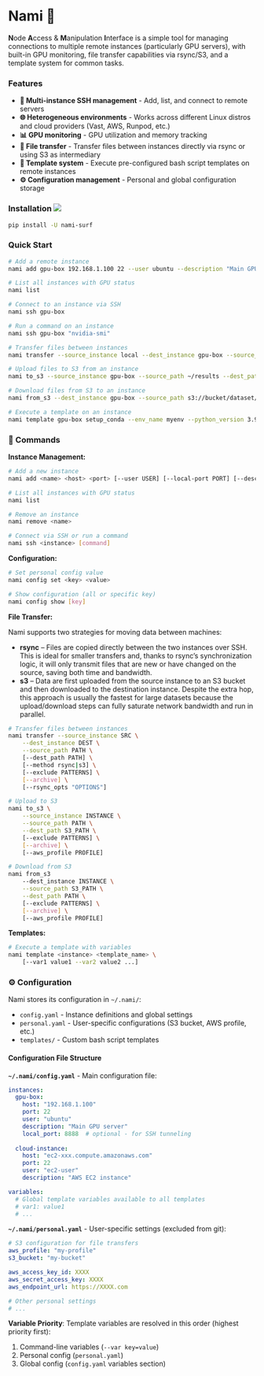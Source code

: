 # Nami 🌊

**N**ode **A**ccess & **M**anipulation **I**nterface is a simple tool for managing connections to multiple remote instances (particularly GPU servers), with built-in GPU monitoring, file transfer capabilities via rsync/S3, and a template system for common tasks.

### Features

- **🔗 Multi-instance SSH management** - Add, list, and connect to remote servers
- **🌐 Heterogeneous environments** - Works across different Linux distros and cloud providers (Vast, AWS, Runpod, etc.)
- **📊 GPU monitoring** - GPU utilization and memory tracking
- **📁 File transfer** - Transfer files between instances directly via rsync or using S3 as intermediary
- **📜 Template system** - Execute pre-configured bash script templates on remote instances  
- **⚙️ Configuration management** - Personal and global configuration storage

### Installation <img src="https://img.shields.io/pypi/v/nami-surf?color=blue&style=flat-square">

```bash
pip install -U nami-surf
```

### Quick Start

```bash
# Add a remote instance
nami add gpu-box 192.168.1.100 22 --user ubuntu --description "Main GPU server"

# List all instances with GPU status
nami list

# Connect to an instance via SSH  
nami ssh gpu-box

# Run a command on an instance
nami ssh gpu-box "nvidia-smi"

# Transfer files between instances
nami transfer --source_instance local --dest_instance gpu-box --source_path ./data --dest_path ~/data

# Upload files to S3 from an instance
nami to_s3 --source_instance gpu-box --source_path ~/results --dest_path s3://bucket/experiment1/

# Download files from S3 to an instance  
nami from_s3 --dest_instance gpu-box --source_path s3://bucket/dataset/ --dest_path ~/data/

# Execute a template on an instance
nami template gpu-box setup_conda --env_name myenv --python_version 3.9
```

### 🔧 Commands

**Instance Management:**
```bash
# Add a new instance
nami add <name> <host> <port> [--user USER] [--local-port PORT] [--description DESC]

# List all instances with GPU status
nami list

# Remove an instance
nami remove <name>

# Connect via SSH or run a command
nami ssh <instance> [command]
```

**Configuration:**
```bash
# Set personal config value
nami config set <key> <value>

# Show configuration (all or specific key)
nami config show [key]
```

**File Transfer:**

Nami supports two strategies for moving data between machines:

- **rsync** – Files are copied directly between the two instances over SSH. This is ideal for smaller transfers and, thanks to rsync’s synchronization logic, it will only transmit files that are new or have changed on the source, saving both time and bandwidth.
- **s3** – Data are first uploaded from the source instance to an S3 bucket and then downloaded to the destination instance. Despite the extra hop, this approach is usually the fastest for large datasets because the upload/download steps can fully saturate network bandwidth and run in parallel.

```bash
# Transfer files between instances
nami transfer --source_instance SRC \
    --dest_instance DEST \
    --source_path PATH \
    [--dest_path PATH] \
    [--method rsync|s3] \
    [--exclude PATTERNS] \
    [--archive] \
    [--rsync_opts "OPTIONS"]

# Upload to S3
nami to_s3 \
    --source_instance INSTANCE \
    --source_path PATH \
    --dest_path S3_PATH \
    [--exclude PATTERNS] \
    [--archive] \
    [--aws_profile PROFILE]

# Download from S3  
nami from_s3 
    --dest_instance INSTANCE \
    --source_path S3_PATH \
    --dest_path PATH \
    [--exclude PATTERNS] \
    [--archive] \
    [--aws_profile PROFILE]
```

**Templates:**
```bash
# Execute a template with variables
nami template <instance> <template_name> \
    [--var1 value1 --var2 value2 ...]
```

### ⚙️ Configuration

Nami stores its configuration in `~/.nami/`:

- `config.yaml` - Instance definitions and global settings
- `personal.yaml` - User-specific configurations (S3 bucket, AWS profile, etc.)
- `templates/` - Custom bash script templates

#### Configuration File Structure

**`~/.nami/config.yaml`** - Main configuration file:
```yaml
instances:
  gpu-box:
    host: "192.168.1.100"
    port: 22
    user: "ubuntu"
    description: "Main GPU server"
    local_port: 8888  # optional - for SSH tunneling
  
  cloud-instance:
    host: "ec2-xxx.compute.amazonaws.com"
    port: 22
    user: "ec2-user"
    description: "AWS EC2 instance"

variables:
  # Global template variables available to all templates
  # var1: value1
  # ...
```

**`~/.nami/personal.yaml`** - User-specific settings (excluded from git):
```yaml
# S3 configuration for file transfers
aws_profile: "my-profile"
s3_bucket: "my-bucket"

aws_access_key_id: XXXX
aws_secret_access_key: XXXX
aws_endpoint_url: https://XXXX.com

# Other personal settings
# ...
```

**Variable Priority**: Template variables are resolved in this order (highest priority first):
1. Command-line variables (`--var key=value`)
2. Personal config (`personal.yaml`)
3. Global config (`config.yaml` variables section)
